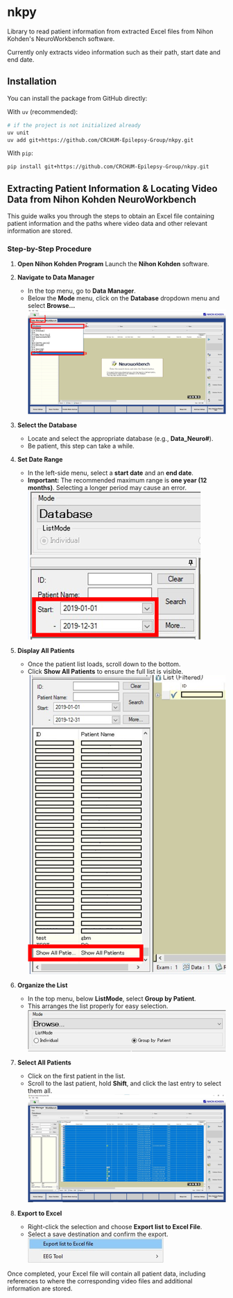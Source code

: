 # nkpy

Library to read patient information from extracted Excel files from Nihon Kohden's NeuroWorkbench software.

Currently only extracts video information such as their path, start date and end date.

## Installation

You can install the package from GitHub directly:

With `uv` (recommended):
```sh
# if the project is not initialized already
uv unit
uv add git+https://github.com/CRCHUM-Epilepsy-Group/nkpy.git
```

With `pip`:
```sh
pip install git+https://github.com/CRCHUM-Epilepsy-Group/nkpy.git
```


## Extracting Patient Information & Locating Video Data from Nihon Kohden NeuroWorkbench

This guide walks you through the steps to obtain an Excel file containing patient information and the paths where video data and other relevant information are stored.

### Step-by-Step Procedure

1. **Open Nihon Kohden Program**
   Launch the **Nihon Kohden** software.

2. **Navigate to Data Manager**
   - In the top menu, go to **Data Manager**.
   - Below the **Mode** menu, click on the **Database** dropdown menu and select **Browse...**<br>
   ![Browse to Database](inst_img/2_browse.png)

3. **Select the Database**
   - Locate and select the appropriate database (e.g., **Data_Neuro#**).
   - Be patient, this step can take a while.

4. **Set Date Range**
   - In the left-side menu, select a **start date** and an **end date**.
   - **Important:** The recommended maximum range is **one year (12 months)**. Selecting a longer period may cause an error.<br>
   ![Select a Year](inst_img/4_search.png)

5. **Display All Patients**
   - Once the patient list loads, scroll down to the bottom.
   - Click **Show All Patients** to ensure the full list is visible.<br>
   ![Show All Patients](inst_img/5_show.png)

6. **Organize the List**
   - In the top menu, below **ListMode**, select **Group by Patient**.
   - This arranges the list properly for easy selection.<br>
   ![Group by Patient](inst_img/6_groupby.png)

7. **Select All Patients**
   - Click on the first patient in the list.
   - Scroll to the last patient, hold **Shift**, and click the last entry to select them all.<br>
   ![Select All Patients](inst_img/7_select.png)

8. **Export to Excel**
   - Right-click the selection and choose **Export list to Excel File**.
   - Select a save destination and confirm the export.<br>
   ![Export to Excel](inst_img/8_export.png)

Once completed, your Excel file will contain all patient data, including references to where the corresponding video files and additional information are stored.
